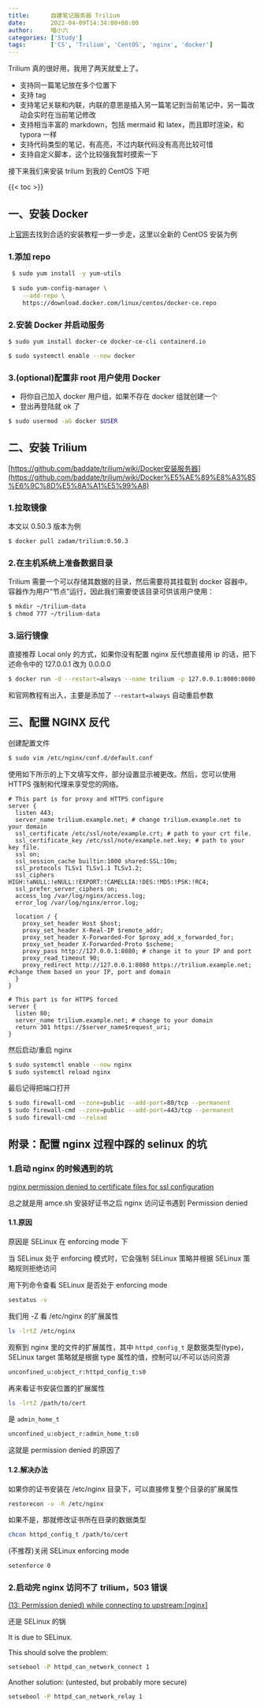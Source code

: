 ```yaml
---
title:      自建笔记服务器 Trilium
date:       2022-04-09T14:34:00+08:00
author:     喵小六
categories: ['Study']
tags:       ['CS', 'Trilium', 'CentOS', 'nginx', 'docker']
---
```


Trilium 真的很好用，我用了两天就爱上了。

- 支持同一篇笔记放在多个位置下
- 支持 tag
- 支持笔记关联和内联，内联的意思是插入另一篇笔记到当前笔记中，另一篇改动会实时在当前笔记修改
- 支持相当丰富的 markdown，包括 mermaid 和 latex，而且即时渲染，和 typora 一样
- 支持代码类型的笔记，有高亮，不过内联代码没有高亮比较可惜
- 支持自定义脚本，这个比较强我暂时摸索一下

接下来我们来安装 trilum 到我的 CentOS 下吧

<!--more-->

{{< toc >}}

## 一、安装 Docker

上[官网](https://docs.docker.com/engine/install/centos/)去找到合适的安装教程一步一步走，这里以全新的 CentOS 安装为例

### 1.添加 repo

```bash
 $ sudo yum install -y yum-utils
 
 $ sudo yum-config-manager \
    --add-repo \
    https://download.docker.com/linux/centos/docker-ce.repo
```

### 2.安装 Docker 并启动服务

```bash
$ sudo yum install docker-ce docker-ce-cli containerd.io

$ sudo systemctl enable --now docker
```

### 3.(optional)配置非 root 用户使用 Docker

- 将你自己加入 docker 用户组，如果不存在 docker 组就创建一个
- 登出再登陆就 ok 了

```bash
$ sudo usermod -aG docker $USER
```

## 二、安装 Trilium

[https://github.com/baddate/trilium/wiki/Docker安装服务器](https://github.com/baddate/trilium/wiki/Docker%E5%AE%89%E8%A3%85%E6%9C%8D%E5%8A%A1%E5%99%A8)

### 1.拉取镜像

本文以 0.50.3 版本为例

```bash
$ docker pull zadam/trilium:0.50.3
```

### 2.在主机系统上准备数据目录

Trilium 需要一个可以存储其数据的目录，然后需要将其挂载到 docker 容器中。容器作为用户“节点”运行，因此我们需要使该目录可供该用户使用：

```bash
$ mkdir ~/trilium-data
$ chmod 777 ~/trilium-data
```

### 3.运行镜像

直接推荐 Local only 的方式，如果你没有配置 nginx 反代想直接用 ip 的话，把下述命令中的 127.0.0.1 改为 0.0.0.0

```bash
$ docker run -d --restart=always --name trilium -p 127.0.0.1:8080:8080 -v ~/trilium-data:/home/node/trilium-data zadam/trilium:0.50.3
```

和官网教程有出入，主要是添加了 `--restart=always` 自动重启参数

## 三、配置 NGINX 反代

创建配置文件

```bash
$ sudo vim /etc/nginx/conf.d/default.conf
```

使用如下所示的上下文填写文件，部分设置显示被更改。然后，您可以使用 HTTPS 强制和代理来享受您的网络。

```nginx
# This part is for proxy and HTTPS configure
server {
  listen 443;
  server_name trilium.example.net; # change trilium.example.net to your domain
  ssl_certificate /etc/ssl/note/example.crt; # path to your crt file.
  ssl_certificate_key /etc/ssl/note/example.net.key; # path to your key file.
  ssl on;
  ssl_session_cache builtin:1000 shared:SSL:10m;
  ssl_protocols TLSv1 TLSv1.1 TLSv1.2;
  ssl_ciphers HIGH:!aNULL:!eNULL:!EXPORT:!CAMELLIA:!DES:!MD5:!PSK:!RC4;
  ssl_prefer_server_ciphers on;
  access_log /var/log/nginx/access.log;
  error_log /var/log/nginx/error.log;
        
  location / {
    proxy_set_header Host $host;
    proxy_set_header X-Real-IP $remote_addr;
    proxy_set_header X-Forwarded-For $proxy_add_x_forwarded_for;
    proxy_set_header X-Forwarded-Proto $scheme;
    proxy_pass http://127.0.0.1:8080; # change it to your IP and port
    proxy_read_timeout 90;
    proxy_redirect http://127.0.0.1:8080 https://trilium.example.net; #change them based on your IP, port and domain
  }
}

# This part is for HTTPS forced
server {
  listen 80;
  server_name trilium.example.net; # change to your domain
  return 301 https://$server_name$request_uri;
}
```

然后启动/重启 nginx

```bash
$ sudo systemctl enable --now nginx
$ sudo systemctl reload nginx
```

最后记得把端口打开

```bash
$ sudo firewall-cmd --zone=public --add-port=80/tcp --permanent
$ sudo firewall-cmd --zone=public --add-port=443/tcp --permanent
$ sudo firewall-cmd --reload
```

## 附录：配置 nginx 过程中踩的 selinux 的坑

### 1.启动 nginx 的时候遇到的坑

[nginx permission denied to certificate files for ssl configuration](https://serverfault.com/questions/540537/nginx-permission-denied-to-certificate-files-for-ssl-configuration)

总之就是用 amce.sh 安装好证书之后 nginx 访问证书遇到 Permission denied

#### 1.1.原因

原因是 SELinux 在 enforcing mode 下

当 SELinux 处于 enforcing 模式时，它会强制 SELinux 策略并根据 SELinux 策略规则拒绝访问

用下列命令查看 SELinux 是否处于 enforcing mode

```bash
sestatus -v
```

我们用 -Z 看 /etc/nginx 的扩展属性

```bash
ls -lrtZ /etc/nginx
```

观察到 nginx 里的文件的扩展属性，其中 `httpd_config_t` 是数据类型(type)，SELinux target 策略就是根据 type 属性的值，控制可以/不可以访问资源

```txt
unconfined_u:object_r:httpd_config_t:s0
```

再来看证书安装位置的扩展属性

```bash
ls -lrtZ /path/to/cert
```

是 `admin_home_t`

```txt
unconfined_u:object_r:admin_home_t:s0
```

这就是 permission denied 的原因了

#### 1.2.解决办法

如果你的证书安装在 /etc/nginx 目录下，可以直接修复整个目录的扩展属性

```bash
restorecon -v -R /etc/nginx
```

如果不是，那就修改证书所在目录的数据类型

```bash
chcon httpd_config_t /path/to/cert
```

(不推荐)关闭 SELinux enforcing mode

```bash
setenforce 0
```

### 2.启动完 nginx 访问不了 trilium，503 错误

[(13: Permission denied) while connecting to upstream:[nginx]](https://stackoverflow.com/questions/23948527/13-permission-denied-while-connecting-to-upstreamnginx)

还是 SELinux 的锅

It is due to SELinux.

This should solve the problem:

```bash
setsebool -P httpd_can_network_connect 1
```

Another solution: (untested, but probably more secure)

```bash
setsebool -P httpd_can_network_relay 1
```
